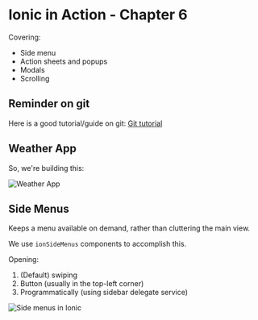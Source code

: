 # Ionic in Action - Chapter 6

Covering:

* Side menu
* Action sheets and popups
* Modals
* Scrolling

## Reminder on git

Here is a good tutorial/guide on git: [Git tutorial](https://www.atlassian.com/git/tutorials/what-is-version-control "git tutorial")

## Weather App

So, we're building this:

![Weather App](http://i39.photobucket.com/albums/e188/ahuimanu/Figure6-1_zps8csoxjxg.png "Weather App")

## Side Menus

Keeps a menu available on demand, rather than cluttering the main view.

We use `ionSideMenus` components to accomplish this.

Opening:

1. (Default) swiping
2. Button (usually in the top-left corner)
3. Programmatically (using sidebar delegate service)

![Side menus in Ionic](http://i39.photobucket.com/albums/e188/ahuimanu/Figure6-2_zpsft4cgdlc.png "Side menus")